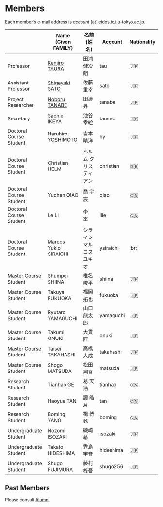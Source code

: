 # Members

Each member's e-mail address is _account_ [at] eidos.ic.i.u-tokyo.ac.jp.

||Name (Given FAMILY)|名前 (姓 名)|Account|Nationality|
|---|---|---|---|---|
|Professor|[Kenjiro TAURA](https://www.eidos.ic.i.u-tokyo.ac.jp/~tau/) |田浦 健次朗|tau|:jp:|
|Assistant Professor|[Shigeyuki SATO](https://www.eidos.ic.i.u-tokyo.ac.jp/~sato/) |佐藤 重幸|sato|:jp:|
|Project Researcher|[Noboru TANABE](https://www.linkedin.com/in/noboru-tanabe-8014846a/)|田邊 昇|tanabe|:jp:|
|Secretary|Sachie IKEYA|池谷 幸絵|tausec|:jp:|
|Doctoral Course Student|Haruhiro YOSHIMOTO|吉本 晴洋|hy|:jp:|
|Doctoral Course Student|Christian HELM|ヘルム クリスティアン |christian|:de:|
|Doctoral Course Student|Yuchen QIAO|喬 宇宸 |qiao|:cn:|
|Doctoral Course Student|Le LI |李　楽 |lile|:cn:|
|Doctoral Course Student|Marcos Yukio SIRAICHI|シライシ マルコス ユキオ|ysiraichi|:br:|
|Master Course Student|Shumpei SHIINA|椎名 峻平 |shiina|:jp:|
|Master Course Student|Takuya FUKUOKA|福岡 拓也 |fukuoka |:jp:|
|Master Course Student|Ryutaro YAMAGUCHI|山口 龍太郎|yamaguchi|:jp:|
|Master Course Student|Takumi ONUKI|大貫 匠 |onuki |:jp:|
|Master Course Student|Taisei TAKAHASHI|高橋 大成 |takahashi|:jp:|
|Master Course Student|Shogo MATSUDA|松田 翔吾 |matsuda|:jp:|
|Research Student|Tianhao GE|葛 天浩|tianhao|:cn:|
|Research Student|Haoyue TAN|譚 皓月|tan|:cn:|
|Research Student|Boming YANG|楊 博銘|boming|:cn:|
|Undergraduate Student|Nozomi ISOZAKI|磯崎 希 |isozaki |:jp:|
|Undergraduate Student|Takato HIDESHIMA|秀島 宇音 |hideshima |:jp:|
|Undergraduate Student|Shugo FUJIMURA|藤村 柊吾|shugo256|:jp:|

## Past Members

Please consult [Alumni](alumni.md).
